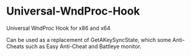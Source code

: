 # Universal-WndProc-Hook
Universal WndProc Hook for x86 and x64


Can be used as a replacement of GetAKeySyncState, which some Anti-Cheats such as Easy Anti-Cheat and Battleye monitor.
